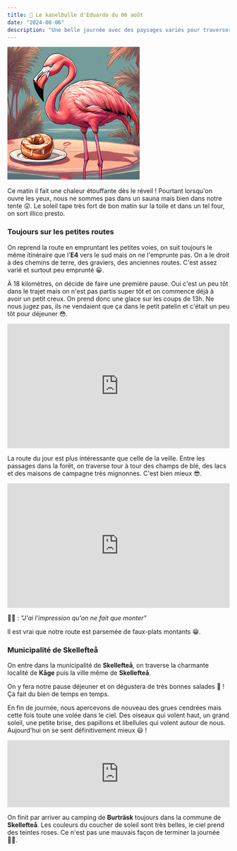 ```yaml
---
title: 🥮 Le kanelbulle d'Eduardo du 06 août
date: "2024-08-06"
description: "Une belle journée avec des paysages variés pour traverser la municipalité de Skellefteå !"
---
```


![Kanelbullar d'Eduardo](../kanelbullar_eduardo.png)

Ce matin il fait une chaleur étouffante dès le réveil ! Pourtant lorsqu'on ouvre les yeux, nous ne sommes pas dans un sauna mais bien dans notre tente 😲. Le soleil tape très fort de bon matin sur la toile et dans un tel four, on sort illico presto.
 
### Toujours sur les petites routes
On reprend la route en empruntant les petites voies, on suit toujours le même itinéraire que l'**E4** vers le sud mais on ne l'emprunte pas. On a le droit à des chemins de terre, des graviers, des anciennes routes. C'est assez varié et surtout peu emprunté 😀.

À 18 kilomètres, on décide de faire une première pause. Oui c'est un peu tôt dans le trajet mais on n'est pas partis super tôt et on commence déjà à avoir un petit creux. On prend donc une glace sur les coups de 13h. Ne nous jugez pas, ils ne vendaient que ça dans le petit patelin et c'était un peu tôt pour déjeuner 😳.

<div style="width: 100%; height: 0; position: relative; padding-bottom: 56%;"><iframe src="https://giphy.com/embed/HOW1XRB5qaZDLqaSUW" style="top: 0; left: 0; width: 100%; height: 100%; position: absolute; border: 0;" allowfullscreen scrolling="no" allow="encrypted-media;" class="giphy-embed"></iframe></div> 

La route du jour est plus intéressante que celle de la veille. Entre les passages dans la forêt, on traverse tour à tour des
champs de blé, des lacs et des maisons de campagne très mignonnes.
C'est bien mieux 😎.

<div style="width: 100%; height: 0; position: relative; padding-bottom: 56%;"><iframe src="https://giphy.com/embed/xTiTnDu32bJlNhgLp6" style="top: 0; left: 0; width: 100%; height: 100%; position: absolute; border: 0;" allowfullscreen scrolling="no" allow="encrypted-media;" class="giphy-embed"></iframe></div> 

👩🏼 : *"J'ai l'impression qu'on ne fait que monter"*

Il est vrai que notre route est parsemée de faux-plats montants 😁.

### Municipalité de Skellefteå
On entre dans la municipalité de **Skellefteå**, on traverse la charmante localité de **Kåge** puis la ville même de **Skellefteå**.

On y fera notre pause déjeuner et on dégustera de très bonnes salades 🥗 ! Ça fait du bien de temps en temps.

En fin de journée, nous apercevons de nouveau des grues cendrées mais cette fois toute une volée dans le ciel. Des oiseaux qui volent haut, un grand soleil, une petite brise, des papillons et libellules qui volent autour de nous. Aujourd'hui on se sent définitivement mieux  😃 !

<div style="left: 0; width: 100%; height: 152px; position: relative;"><iframe src="https://open.spotify.com/embed/track/6Rqn2GFlmvmV4w9Ala0I1e?utm_source=oembed" style="top: 0; left: 0; width: 100%; height: 100%; position: absolute; border: 0;" allowfullscreen allow="clipboard-write; encrypted-media; fullscreen; picture-in-picture;"></iframe></div>

On finit par arriver au camping de **Burträsk** toujours dans la commune de **Skellefteå**. Les couleurs du coucher de soleil sont très belles, le ciel prend des teintes roses. Ce n'est pas une mauvais façon de terminer la journée 👍🏼.